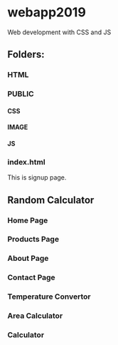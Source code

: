 # webapp2019
Web development with CSS and JS

## Folders:
### HTML
### PUBLIC
#### CSS
#### IMAGE
#### JS
### index.html
This is signup page.

## Random Calculator
### Home Page
### Products Page
### About Page
### Contact Page

### Temperature Convertor
### Area Calculator
### Calculator

